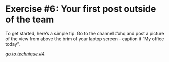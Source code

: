 # Exercise #6: Your first post outside of the team
To get started, here’s a simple tip: Go to the channel #xhq and post a picture of the view from above the brim of your laptop screen - caption it “My office today”.

[_go to technique #4_](../t4/t4%20Don’t%20tell%20it%20show%20it.md)